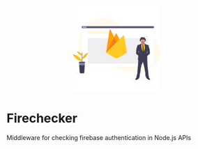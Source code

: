 <p align="center">
  <img width="200px" src="./assets/logo.png">
</p>

# Firechecker

Middleware for checking firebase authentication in Node.js APIs
